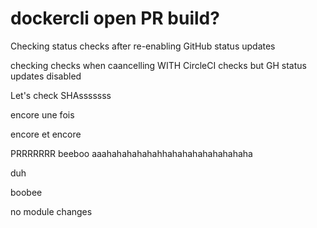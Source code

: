 # dockercli open PR build?

Checking status checks after re-enabling GitHub status updates

checking checks when caancelling WITH CircleCI checks but GH status updates disabled


Let's check SHAsssssss

encore une fois

encore et encore

PRRRRRRR
beeboo
aaahahahahahahhahahahahahahahaha

duh

boobee

no module changes
